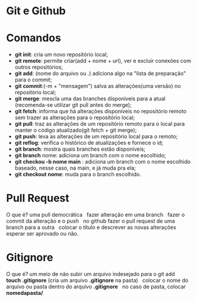 # Git e Github

# Comandos 
 * **git init**: cria um novo repositório local;
 * **git remote**: permite criar(add + nome + url), ver e excluir conexões com outros repositórios;
 * **git add**: (nome do arquivo ou .) adiciona algo na "lista de preparação" para o commit;
 * **git commit**:(-m + "mensagem") salva as alterações(uma versão) no repositório local;
 * **git merge**: mescla uma das branches disponíveis para a atual (recomenda-se utilizar git pull antes do merge);
 * **git fetch**: informa que há alterações disponíveis no repositório remoto sem trazer as alterações para o repositório local;
 * **git pull**: traz as alterações de um repositório remoto para o local para manter o código atualizado(git fetch + git merge);
 * **git push**: leva as alterações de um repositório local para o remoto;
 * **git reflog**: verifica o histórico de atualizações e fornece o id;
 * **git branch**: mostra quais branches estão disponíveis;
 * **git branch** nome: adiciona um branch com o nome escolhido;
 * **git checkou -b nome main** : adiciona um branch com o nome escolhido baseado, nesse caso, na main, e já muda pra ela;
 * **git checkout nome**: muda para o branch escolhido.

# Pull Request
 O que é? uma pull democrática &nbsp;
 fazer alteração em uma branch &nbsp;
 fazer o commit da alteração e o push &nbsp;
 no github fazer o pull request de uma branch para a outra &nbsp;
 colocar o título e descrever as novas alterações &nbsp;
 esperar ser aprovado ou não. &nbsp;

# Gitignore
 O que é? um meio de não subir um arquivo indesejado para o git add &nbsp;
 **touch .gitignore** (cria um arquivo  **.gitignore** na pasta) &nbsp;
 colocar o nome do arquivo ou pasta dentro do arquivo **.gitignore** &nbsp;
 no caso de pasta, colocar **nomedapasta/** &nbsp;

 
